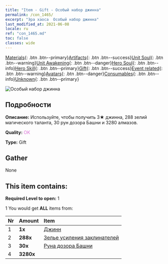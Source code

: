 ```yaml
---
title: "Item - Gift - Особый набор джинна"
permalink: /con_1465/
excerpt: "Эра хаоса  Особый набор джинна"
last_modified_at: 2021-06-08
locale: ru
ref: "con_1465.md"
toc: false
classes: wide
---
```

 [Materials](/ItemsRU/){: .btn .btn--primary}[Artifacts](/ItemsRU/Artifacts/){: .btn .btn--success}[Unit Soul](/ItemsRU/UnitSoul/){: .btn .btn--warning}[Unit Awakening](/ItemsRU/UnitAwakening/){: .btn .btn--danger}[Hero Soul](/ItemsRU/HeroSoul/){: .btn .btn--info}[Hero Skill](/ItemsRU/HeroSkill/){: .btn .btn--primary}[Gift](/ItemsRU/Gift/){: .btn .btn--success}[Event related](/ItemsRU/Events/){: .btn .btn--warning}[Avatars](/ItemsRU/Avatars/){: .btn .btn--danger}[Consumables](/ItemsRU/Consumables/){: .btn .btn--info}[Unknown](/ItemsRU/Unknown/){: .btn .btn--primary}

 ![Особый набор джинна](/images/t/i_907079.png)

## Подробности
 **Описание:** Используйте, чтобы получить 3★ джинна, 288 зелий магического таланта, 30 рун дозора Башни и 3280 алмазов.

 **Quality:** <span style="color: #DA70D6">OK</span>

 **Type:** Gift

## Gather

  None

## This item contains:

 **Required Level to open:** 1

 1 You would get **ALL** items  from:

  | Nr | Amount |     Item    |
  |:---|:-------|:------------|
  | 1 |  **1x** | [Джинн](/ru/units/Genie/) |  | 
  | 2 |  **288x** | [Зелье усиления заклинателей](/ItemsRU/con_790/) |  | 
  | 3 |  **30x** | [Руна дозора Башни](/ItemsRU/con_785/) |  | 
  | 4 |  **3280x** | <i class="fas fa-gem"/> |  | 
